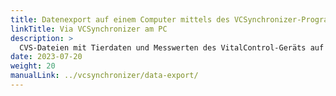 ```yaml
---
title: Datenexport auf einem Computer mittels des VCSynchronizer-Programms
linkTitle: Via VCSynchronizer am PC
description: >
  CVS-Dateien mit Tierdaten und Messwerten des VitalControl-Geräts auf den Massenspeicher eines Computers exportieren
date: 2023-07-20
weight: 20
manualLink: ../vcsynchronizer/data-export/
---
```

